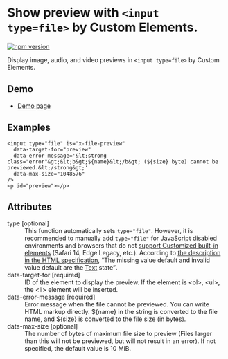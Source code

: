 # Show preview with `<input type=file>` by Custom Elements.

[![npm version](https://badge.fury.io/js/%40saekitominaga%2Fcustomelements-input-file-preview.svg)](https://badge.fury.io/js/%40saekitominaga%2Fcustomelements-input-file-preview)

Display image, audio, and video previews in `<input type=file>` by Custom Elements.

## Demo

- [Demo page](https://saekitominaga.github.io/customelements-input-file-preview/demo.html)

## Examples

```
<input type="file" is="x-file-preview"
  data-target-for="preview"
  data-error-message='&lt;strong class="error"&gt;&lt;b&gt;${name}&lt;/b&gt; (${size} byte) cannot be previewed.&lt;/strong&gt;'
  data-max-size="1048576"
/>
<p id="preview"></p>
```

## Attributes

<dl>
<dt>type [optional]</dt>
<dd>This function automatically sets <code>type="file"</code>.
However, it is recommended to manually add <code>type="file"</code> for JavaScript disabled environments and browsers that do not <a href="https://caniuse.com/custom-elementsv1">support Customized built-in elements</a> (Safari 14, Edge Legacy, etc.). According to <a href="https://html.spec.whatwg.org/multipage/form-elements.html#attr-button-type">the description in the HTML specification</a>, <q cite="https://html.spec.whatwg.org/multipage/input.html#attr-input-type">The missing value default and invalid value default are the <a href="https://html.spec.whatwg.org/multipage/input.html#text-(type=text)-state-and-search-state-(type=search)">Text</a> state</q>.</dd>
<dt>data-target-for [required]</dt>
<dd>ID of the element to display the preview. If the element is &lt;ol&gt;, &lt;ul&gt;, the &lt;li&gt; element will be inserted.</dd>
<dt>data-error-message [required]</dt>
<dd>Error message when the file cannot be previewed. You can write HTML markup directly. ${name} in the string is converted to the file name, and ${size} is converted to the file size (in bytes).</dd>
<dt>data-max-size [optional]</dt>
<dd>The number of bytes of maximum file size to preview (Files larger than this will not be previewed, but will not result in an error). If not specified, the default value is 10 MiB.</dd>
</dl>
